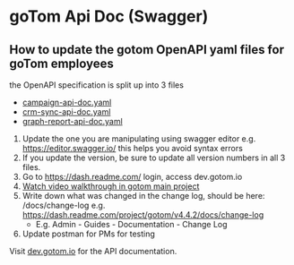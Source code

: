 # goTom Api Doc (Swagger)

## How to update the gotom OpenAPI yaml files for goTom employees

the OpenAPI specification is split up into 3 files

- [campaign-api-doc.yaml](campaign-api-doc.yaml)
- [crm-sync-api-doc.yaml](crm-sync-api-doc.yaml)
- [graph-report-api-doc.yaml](graph-report-api-doc.yaml)

1. Update the one you are manipulating using swagger editor e.g. https://editor.swagger.io/ this helps you avoid syntax errors
2. If you update the version, be sure to update all version numbers in all 3 files.
3. Go to https://dash.readme.com/ login, access dev.gotom.io
4. [Watch video walkthrough in gotom main project](../tom-current/docs/gotom-api/howtoreadmecom.mkv)
5. Write down what was changed in the change log, should be here: /docs/change-log e.g. https://dash.readme.com/project/gotom/v4.4.2/docs/change-log
    - E.g. Admin - Guides - Documentation - Change Log
6. Update postman for PMs for testing 


Visit <a href="https://dev.gotom.io" target="_blank">dev.gotom.io</a> for the API documentation.
